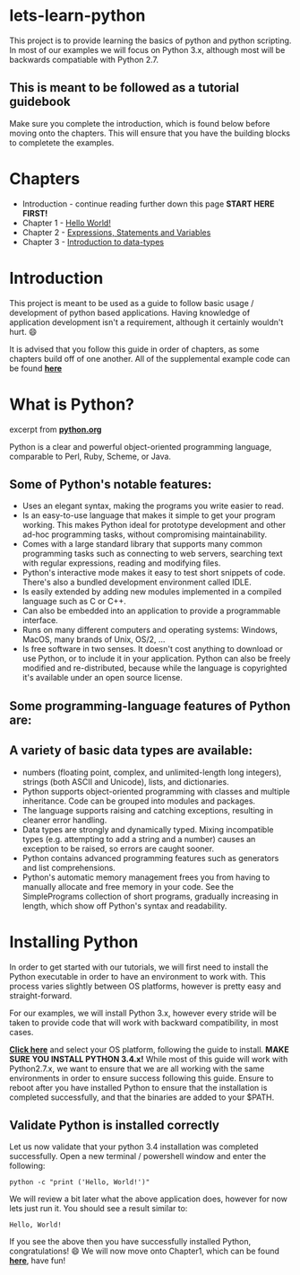 # lets-learn-python
This project is to provide learning the basics of python and python scripting.  In most of our examples we will focus on Python 3.x, although most will be backwards compatiable with Python 2.7.

## **This is meant to be followed as a tutorial guidebook**
Make sure you complete the introduction, which is found below before moving onto the chapters.  This will ensure that you have the building blocks to completete the examples.


# Chapters
* Introduction - continue reading further down this page **START HERE FIRST!**
* Chapter 1 - [Hello World!](https://github.com/zerosignal0/lets-learn-python/tree/master/source/Chapter1/README.md)
* Chapter 2 - [Expressions, Statements and Variables](https://github.com/zerosignal0/lets-learn-python/tree/master/source/Chapter2/README.md)
* Chapter 3 - [Introduction to data-types](https://github.com/zerosignal0/lets-learn-python/tree/master/source/Chapter3/README.md)


# Introduction
This project is meant to be used as a guide to follow basic usage / development of python based applications.  Having knowledge of application development isn't a requirement, although it certainly wouldn't hurt.  :smile: 

It is advised that you follow this guide in order of chapters, as some chapters build off of one another.  All of the supplemental example code can be found **[here](https://github.com/zerosignal0/lets-learn-python/tree/master/source)**


# What is Python?

excerpt from **[python.org](https://wiki.python.org/moin/BeginnersGuide/Overview)**

Python is a clear and powerful object-oriented programming language, comparable to Perl, Ruby, Scheme, or Java.

## **Some of Python's notable features:**

* Uses an elegant syntax, making the programs you write easier to read.
* Is an easy-to-use language that makes it simple to get your program working. This makes Python ideal for prototype development and other ad-hoc programming tasks, without compromising maintainability.
* Comes with a large standard library that supports many common programming tasks such as connecting to web servers, searching text with regular expressions, reading and modifying files.
* Python's interactive mode makes it easy to test short snippets of code. There's also a bundled development environment called IDLE.
* Is easily extended by adding new modules implemented in a compiled language such as C or C++.
* Can also be embedded into an application to provide a programmable interface.
* Runs on many different computers and operating systems: Windows, MacOS, many brands of Unix, OS/2, ...
* Is free software in two senses. It doesn't cost anything to download or use Python, or to include it in your application. Python can also be freely modified and re-distributed, because while the language is copyrighted it's available under an open source license.

## **Some programming-language features of Python are:**

## **A variety of basic data types are available:** 

* numbers (floating point, complex, and unlimited-length long integers), strings (both ASCII and Unicode), lists, and dictionaries.
* Python supports object-oriented programming with classes and multiple inheritance.
Code can be grouped into modules and packages.
* The language supports raising and catching exceptions, resulting in cleaner error handling.
* Data types are strongly and dynamically typed. Mixing incompatible types (e.g. attempting to add a string and a number) causes an exception to be raised, so errors are caught sooner.
* Python contains advanced programming features such as generators and list comprehensions.
* Python's automatic memory management frees you from having to manually allocate and free memory in your code.
See the SimplePrograms collection of short programs, gradually increasing in length, which show off Python's syntax and readability.

# Installing Python

In order to get started with our tutorials, we will first need to install the Python executable in order to have an environment to work with.  This process varies slightly between OS platforms, however is pretty easy and straight-forward.

For our examples, we will install Python 3.x, however every stride will be taken to provide code that will work with backward compatibility, in most cases.

**[Click here](https://www.python.org/downloads/)** and select your OS platform, following the guide to install. **MAKE SURE YOU INSTALL PYTHON 3.4.x!** While most of this guide will work with Python2.7.x, we want to ensure that we are all working with the same environments in order to ensure success following this guide. Ensure to reboot after you have installed Python to ensure that the installation is completed successfully, and that the binaries are added to your $PATH.

## Validate Python is installed correctly

Let us now validate that your python 3.4 installation was completed successfully.  Open a new terminal / powershell window and enter the following:

```shell
python -c "print ('Hello, World!')"
```

We will review a bit later what the above application does, however for now lets just run it.  You should see a result similar to:

```shell
Hello, World!
```

If you see the above then you have successfully installed Python, congratulations! :smile: 
We will now move onto Chapter1, which can be found **[here](https://github.com/zerosignal0/lets-learn-python/tree/master/source/Chapter1/README.md)**, have fun!

